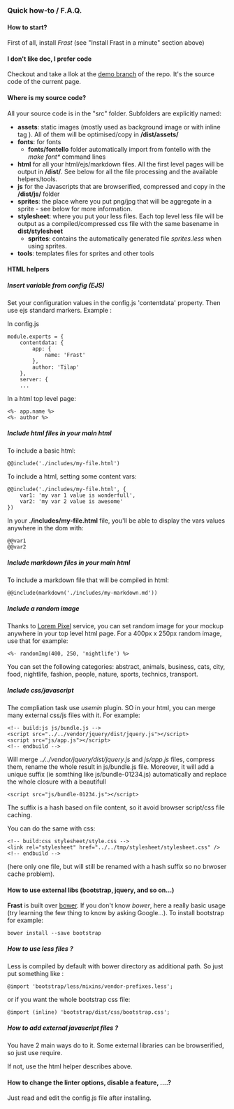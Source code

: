 ### Quick how-to / F.A.Q.

#### How to start?

First of all, install _Frast_ (see "Install Frast in a minute" section above)

#### I don't like doc, I prefer code

Checkout and take a llok at the [demo branch](https://github.com/tilap/frast/tree/demo) of the repo. It's the source code of the current page.

#### Where is my source code?

All your source code is in the "src" folder. Subfolders are explicitly named:

- **assets**: static images (mostly used as background image or with inline tag <img>). All of them will be optimised/copy in **/dist/assets/**
- **fonts**: for fonts
    - **fonts/fontello** folder automatically import from fontello with the _make font*_ command lines
- **html** for all your html/ejs/markdown files. All the first level pages will be output in **/dist/**. See below for all the file processing and the available helpers/tools.
- **js** for the Javascripts that are browserified, compressed and copy in the **/dist/js/** folder
- **sprites**: the place where you put png/jpg that will be aggregate in a sprite - see below for more information.
- **stylesheet**: where you put your less files. Each top level less file will be output as a compiled/compressed css file with the same basename in **dist/stylesheet**
    - **sprites**: contains the automatically generated file _sprites.less_ when using sprites.
- **tools**: templates files for sprites and other tools

#### HTML helpers

##### Insert variable from config (EJS)

Set your configuration values in the config.js 'contentdata' property. Then use ejs standard markers. Example :

In config.js

    module.exports = {
        contentdata: {
            app: {
                name: 'Frast'
            },
            author: 'Tilap'
        },
        server: {
        ...


In a html top level page:

    <%- app.name %>
    <%- author %>

##### Include html files in your main html

To include a basic html:

    @@include('./includes/my-file.html')

To include a html, setting some content vars:

    @@include('./includes/my-file.html', {
        var1: 'my var 1 value is wonderfull',
        var2: 'my var 2 value is awesome'
    })

In your **./includes/my-file.html** file, you'll be able to display the vars values anywhere in the dom with:

    @@var1
    @@var2


##### Include markdown files in your main html

To include a markdown file that will be compiled in html:

    @@include(markdown('./includes/my-markdown.md'))

##### Include a random image

Thanks to [Lorem Pixel](http://lorempixel.com) service, you can set random image for your mockup anywhere in your top level html page. For a 400px x 250px random image, use that for example:

    <%- randomImg(400, 250, 'nightlife') %>

You can set the following categories: abstract, animals, business, cats, city, food, nightlife, fashion, people, nature, sports, technics, transport.

##### Include css/javascript

The compliation task use _usemin_ plugin. SO in your html, you can merge many external css/js files with it. For example:

    <!-- build:js js/bundle.js -->
    <script src="../../vendor/jquery/dist/jquery.js"></script>
    <script src="js/app.js"></script>
    <!-- endbuild -->

Will merge _../../vendor/jquery/dist/jquery.js_ and _js/app.js_ files, compress them, rename the whole result in js/bundle.js file. Moreover, it will add a unique suffix (ie somthing like js/bundle-01234.js) automatically and replace the whole closure with a beautifull 

    <script src="js/bundle-01234.js"></script>

The suffix is a hash based on file content, so it avoid browser script/css file caching.

You can do the same with css:

    <!-- build:css stylesheet/style.css -->
    <link rel="stylesheet" href="../../tmp/stylesheet/stylesheet.css" />
    <!-- endbuild -->

(here only one file, but will still be renamed with a hash suffix so no brwoser cache problem).


#### How to use external libs (bootstrap, jquery, and so on...)

**Frast** is built over [bower](http://bower.io/search/). If you don't know _bower_, here a really basic usage (try learning the few thing to know by asking Google...). To install bootstrap for example:

    bower install --save bootstrap

##### How to use less files ?

Less is compiled by default with bower directory as additional path. So just put something like :

    @import 'bootstrap/less/mixins/vendor-prefixes.less';

or if you want the whole bootstrap css file:

    @import (inline) 'bootstrap/dist/css/bootstrap.css';

##### How to add external javascript files ?

You have 2 main ways do to it. Some external libraries can be browserified, so just use require.

If not, use the html helper describes above.

#### How to change the linter options, disable a feature, ....?

Just read and edit the config.js file after installing.